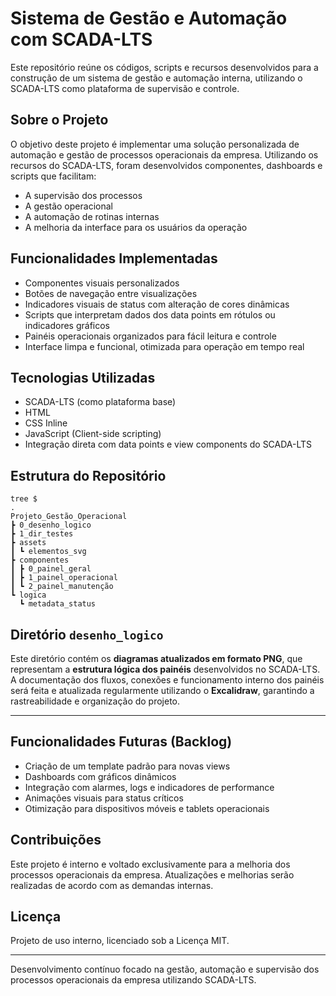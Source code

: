 # Sistema de Gestão e Automação com SCADA-LTS

Este repositório reúne os códigos, scripts e recursos desenvolvidos para a construção de um sistema de gestão e automação interna, utilizando o SCADA-LTS como plataforma de supervisão e controle.

## Sobre o Projeto

O objetivo deste projeto é implementar uma solução personalizada de automação e gestão de processos operacionais da empresa. Utilizando os recursos do SCADA-LTS, foram desenvolvidos componentes, dashboards e scripts que facilitam:

- A supervisão dos processos
- A gestão operacional
- A automação de rotinas internas
- A melhoria da interface para os usuários da operação

## Funcionalidades Implementadas

- Componentes visuais personalizados
- Botões de navegação entre visualizações
- Indicadores visuais de status com alteração de cores dinâmicas
- Scripts que interpretam dados dos data points em rótulos ou indicadores gráficos
- Painéis operacionais organizados para fácil leitura e controle
- Interface limpa e funcional, otimizada para operação em tempo real

## Tecnologias Utilizadas

- SCADA-LTS (como plataforma base)
- HTML
- CSS Inline
- JavaScript (Client-side scripting)
- Integração direta com data points e view components do SCADA-LTS

## Estrutura do Repositório

```
tree $
.
Projeto_Gestão_Operacional
┣ 0_desenho_logico
┣ 1_dir_testes
┣ assets
┃ ┗ elementos_svg
┣ componentes
┃ ┣ 0_painel_geral
┃ ┣ 1_painel_operacional
┃ ┗ 2_painel_manutenção
┗ logica
  ┗ metadata_status
```


## Diretório `desenho_logico`

Este diretório contém os **diagramas atualizados em formato PNG**, que representam a **estrutura lógica dos painéis** desenvolvidos no SCADA-LTS. A documentação dos fluxos, conexões e funcionamento interno dos painéis será feita e atualizada regularmente utilizando o **Excalidraw**, garantindo a rastreabilidade e organização do projeto.

---

## Funcionalidades Futuras (Backlog)

- Criação de um template padrão para novas views
- Dashboards com gráficos dinâmicos
- Integração com alarmes, logs e indicadores de performance
- Animações visuais para status críticos
- Otimização para dispositivos móveis e tablets operacionais

## Contribuições

Este projeto é interno e voltado exclusivamente para a melhoria dos processos operacionais da empresa. Atualizações e melhorias serão realizadas de acordo com as demandas internas.

## Licença

Projeto de uso interno, licenciado sob a Licença MIT.

---

Desenvolvimento contínuo focado na gestão, automação e supervisão dos processos operacionais da empresa utilizando SCADA-LTS.

